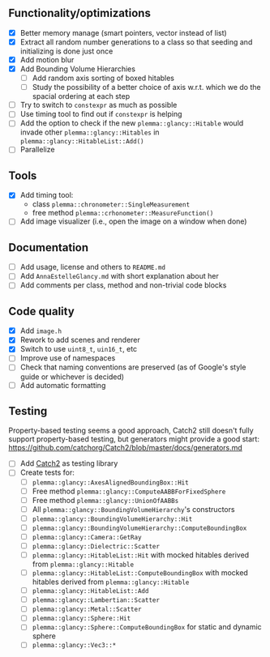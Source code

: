 ## Functionality/optimizations
 - [x] Better memory manage (smart pointers, vector instead of list)
 - [x] Extract all random number generations to a class so that seeding and initializing is done just once
 - [x] Add motion blur
 - [x] Add Bounding Volume Hierarchies
    - [ ] Add random axis sorting of boxed hitables
    - [ ] Study the possibility of a better choice of axis w.r.t. which we do the spacial ordering at each step
 - [ ] Try to switch to `constexpr` as much as possible
 - [ ] Use timing tool to find out if `constexpr` is helping
 - [ ] Add the option to check if the new `plemma::glancy::Hitable` would invade other `plemma::glancy::Hitables` in `plemma::glancy::HitableList::Add()`
 - [ ] Parallelize

## Tools
 - [x] Add timing tool:
     - class `plemma::chronometer::SingleMeasurement`
     - free method `plemma::crhonometer::MeasureFunction()`
 - [ ] Add image visualizer (i.e., open the image on a window when done)

## Documentation
 - [ ] Add usage, license and others to `README.md`
 - [ ] Add `AnnaEstelleGlancy.md` with short explanation about her
 - [ ] Add comments per class, method and non-trivial code blocks

## Code quality
 - [x] Add `image.h`
 - [x] Rework to add scenes and renderer
 - [x] Switch to use `uint8_t`, `uin16_t`, etc
 - [ ] Improve use of namespaces
 - [ ] Check that naming conventions are preserved (as of Google's style guide or whichever is decided)
 - [ ] Add automatic formatting

## Testing
Property-based testing seems a good approach, Catch2 still doesn't fully support
property-based testing, but generators might provide a good start:
https://github.com/catchorg/Catch2/blob/master/docs/generators.md
 - [ ] Add [Catch2](https://github.com/catchorg/Catch2 "Catch2 repo") as testing library
 - [ ] Create tests for:
     - [ ] `plemma::glancy::AxesAlignedBoundingBox::Hit`
     - [ ] Free method `plemma::glancy::ComputeAABBForFixedSphere`
     - [ ] Free method `plemma::glancy::UnionOfAABBs`
     - [ ] All `plemma::glancy::BoundingVolumeHierarchy`'s constructors
     - [ ] `plemma::glancy::BoundingVolumeHierarchy::Hit`
     - [ ] `plemma::glancy::BoundingVolumeHierarchy::ComputeBoundingBox`
     - [ ] `plemma::glancy::Camera::GetRay`
     - [ ] `plemma::glancy::Dielectric::Scatter`
     - [ ] `plemma::glancy::HitableList::Hit` with mocked hitables derived from `plemma::glancy::Hitable`
     - [ ] `plemma::glancy::HitableList::ComputeBoundingBox` with mocked hitables derived from `plemma::glancy::Hitable`
     - [ ] `plemma::glancy::HitableList::Add`
     - [ ] `plemma::glancy::Lambertian::Scatter`
     - [ ] `plemma::glancy::Metal::Scatter`
     - [ ] `plemma::glancy::Sphere::Hit`
     - [ ] `plemma::glancy::Sphere::ComputeBoundingBox` for static and dynamic sphere
     - [ ] `plemma::glancy::Vec3::*`
